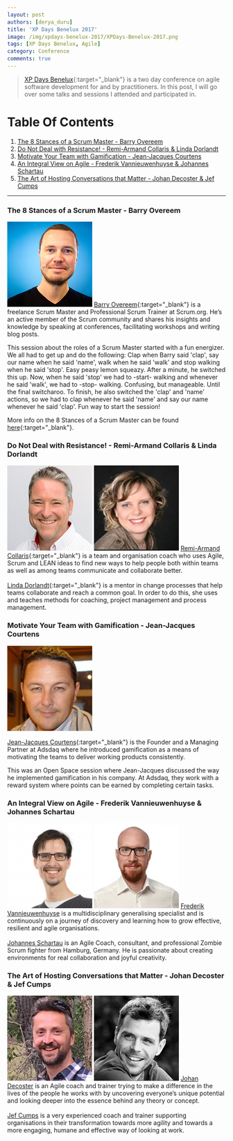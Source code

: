 ```yaml
---
layout: post
authors: [derya_duru]
title: 'XP Days Benelux 2017'
image: /img/xpdays-benelux-2017/XPDays-Benelux-2017.png
tags: [XP Days Benelux, Agile]
category: Conference
comments: true
---
```


> [XP Days Benelux](http://www.xpdaysbenelux.nl){:target="_blank"} is a two day conference on agile software development for and by practitioners.
In this post, I will go over some talks and sessions I attended and participated in.

<div class="the-toc">

  <h1 class="the-toc__heading">Table Of Contents</h1>

  <ol class="the-toc__list">
      <li><a href="#the-8-stances-of-a-scrum-master---barry-overeem" title="The 8 Stances of a Scrum Master - Barry Overeem">The 8 Stances of a Scrum Master - Barry Overeem</a></li>
      <li><a href="#do-not-deal-with-resistance---remi-armand-collaris--linda-dorlandt" title="Do Not Deal with Resistance! - Remi-Armand Collaris & Linda Dorlandt">Do Not Deal with Resistance! - Remi-Armand Collaris & Linda Dorlandt</a></li>
      <li><a href="#motivate-your-team-with-gamification---jean-jacques-courtens" title="Motivate Your Team with Gamification - Jean-Jacques Courtens">Motivate Your Team with Gamification - Jean-Jacques Courtens</a></li>
      <li><a href="#an-integral-view-on-agile---frederik-vannieuwenhuyse--johannes-schartau" title="An Integral View on Agile - Frederik Vannieuwenhuyse & Johannes Schartau">An Integral View on Agile - Frederik Vannieuwenhuyse & Johannes Schartau</a></li>
      <li><a href="#the-art-of-hosting-conversations-that-matter---johan-decoster--jef-cumps" title="The Art of Hosting Conversations that Matter - Johan Decoster & Jef Cumps">The Art of Hosting Conversations that Matter - Johan Decoster & Jef Cumps</a></li>
    </ol>

</div>

****

### The 8 Stances of a Scrum Master - Barry Overeem

<span class="image left"><img class="p-image" alt="Barry Overeem" src="/img/xpdays-benelux-2017/Barry-Overeem.jpg"></span>
[Barry Overeem](https://twitter.com/barryovereem){:target="_blank"} is a freelance Scrum Master and Professional Scrum Trainer at Scrum.org. He’s an active member of the Scrum community and shares his insights and knowledge by speaking at conferences, facilitating workshops and writing blog posts.

This session about the roles of a Scrum Master started with a fun energizer. We all had to get up and do the following: Clap when Barry said 'clap', say our name when he said 'name', walk when he said 'walk' and stop walking when he said 'stop'.
Easy peasy lemon squeazy. After a minute, he switched this up. Now, when he said 'stop' we had to -start- walking and whenever he said 'walk', we had to -stop- walking. Confusing, but manageable. Until the final switcharoo.
To finish, he also switched the 'clap' and 'name' actions, so we had to clap whenever he said 'name' and say our name whenever he said 'clap'. Fun way to start the session!

More info on the 8 Stances of a Scrum Master can be found [here](http://www.barryovereem.com/the-8-stances-of-a-scrum-master-2nd-edition/){:target="_blank"}.

### Do Not Deal with Resistance! - Remi-Armand Collaris & Linda Dorlandt

<span class="image left"><img class="p-image" alt="Remi-Armand Collaris" src="/img/xpdays-benelux-2017/Remi-Armand-Collaris.png"></span>
<span class="image left"><img class="p-image" alt="Linda Dorlandt" src="/img/xpdays-benelux-2017/Linda-Dorlandt.png"></span>
[Remi-Armand Collaris](https://twitter.com/racollaris){:target="_blank"} is a team and organisation coach who uses Agile, Scrum and LEAN ideas to find new ways to help people both within teams as well as among teams communicate and collaborate better.<br><br>
[Linda Dorlandt](https://twitter.com/lindadanst){:target="_blank"} is a mentor in change processes that help teams collaborate and reach a common goal. In order to do this, she uses and teaches methods for coaching, project management and process management.


### Motivate Your Team with Gamification - Jean-Jacques Courtens

<span class="image left"><img class="p-image" alt="Jean-Jacques Courtens" src="/img/xpdays-benelux-2017/JJ-Courtens.png"></span>

[Jean-Jacques Courtens](https://twitter.com/jjcourtens){:target="_blank"} is the Founder and a Managing Partner at Adsdaq where he introduced gamification as a means of motivating the teams to deliver working products consistently.

This was an Open Space session where Jean-Jacques discussed the way he implemented gamification in his company. At Adsdaq, they work with a reward system where points can be earned by completing certain tasks.


### An Integral View on Agile - Frederik Vannieuwenhuyse & Johannes Schartau

<span class="image left"><img class="p-image" alt="Frederik Vannieuwenhuyse" src="/img/xpdays-benelux-2017/Frederik-Vannieuwenhuyse.png"></span>
<span class="image left"><img class="p-image" alt="Johannes Schartau" src="/img/xpdays-benelux-2017/Johannes-Schartau.png"></span>
[Frederik Vannieuwenhuyse](https://twitter.com/vfrederik) is a multidisciplinary generalising specialist and is continuously on a journey of discovery and learning how to grow effective, resilient and agile organisations.<br><br>
[Johannes Schartau](https://twitter.com/integralagile) is an Agile Coach, consultant, and professional Zombie Scrum fighter from Hamburg, Germany. He is passionate about creating environments for real collaboration and joyful creativity.

### The Art of Hosting Conversations that Matter - Johan Decoster & Jef Cumps

<span class="image left"><img class="p-image" alt="Johan Decoster" src="/img/xpdays-benelux-2017/Johan-Decoster.png"></span>
<span class="image left"><img class="p-image" alt="Jef Cumps" src="/img/xpdays-benelux-2017/Jef-Cumps.png"></span>
[Johan Decoster](https://twitter.com/johan_decoster) is an Agile coach and trainer trying to make a difference in the lives of the people he works with by uncovering everyone’s unique potential and looking deeper into the essence behind any theory or concept.<br><br>
[Jef Cumps](https://twitter.com/jcumps) is a very experienced coach and trainer supporting organisations in their transformation towards more agility and towards a more engaging, humane and effective way of looking at work.
